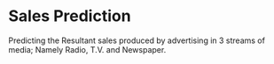 # Sales Prediction
Predicting the Resultant sales produced by advertising in 3 streams of media;
Namely Radio, T.V. and Newspaper.
